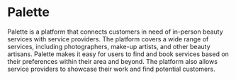 # Palette
Palette is a platform that connects customers in need of in-person beauty services with
service providers. The platform covers a wide range of services, including
photographers, make-up artists, and other beauty artisans. Palette makes it easy for
users to find and book services based on their preferences within their area and
beyond. The platform also allows service providers to showcase their work and find
potential customers.